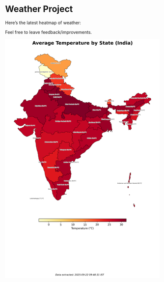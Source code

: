 # Weather Project

Here’s the latest heatmap of weather:

Feel free to leave feedback/improvements.

![India Heatmap](docs/assets/india_heatmap.png?v=D0CC39)
